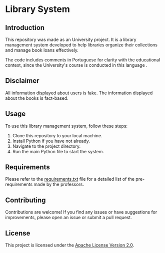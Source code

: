 # Library System

## Introduction

This repository was made as an University project. It is a library management system developed to help libraries organize their collections and manage book loans effectively. 

The code includes comments in Portuguese for clarity with the educational context, since the University's course is conducted in this language .

## Disclaimer

All information displayed about users is fake. The information displayed about the books is fact-based.

## Usage 

To use this library management system, follow these steps:

1. Clone this repository to your local machine.
2. Install Python if you have not already.
3. Navigate to the project directory.
4. Run the main Python file to start the system.

## Requirements

Please refer to the [requirements.txt](./docs/requirements.md) file for a detailed list of the pre-requirements made by the professors.

## Contributing

Contributions are welcome! If you find any issues or have suggestions for improvements, please open an issue or submit a pull request.

## License

This project is licensed under the [Apache License Version 2.0](./docs/LICENSE).
